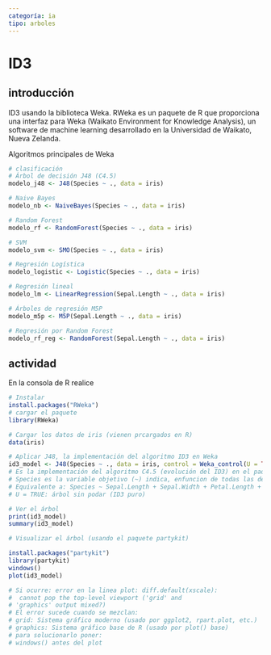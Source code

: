 ```yaml
---
categoría: ia
tipo: arboles
---
```

# ID3

## introducción

ID3 usando la biblioteca Weka.
RWeka es un paquete de R que proporciona una interfaz para Weka (Waikato Environment for Knowledge Analysis), un software de machine learning desarrollado en la Universidad de Waikato, Nueva Zelanda.

Algoritmos principales de Weka
```r
# clasificación
# Árbol de decisión J48 (C4.5)
modelo_j48 <- J48(Species ~ ., data = iris)

# Naive Bayes
modelo_nb <- NaiveBayes(Species ~ ., data = iris)

# Random Forest
modelo_rf <- RandomForest(Species ~ ., data = iris)

# SVM
modelo_svm <- SMO(Species ~ ., data = iris)

# Regresión Logística
modelo_logistic <- Logistic(Species ~ ., data = iris)

# Regresión lineal
modelo_lm <- LinearRegression(Sepal.Length ~ ., data = iris)

# Árboles de regresión M5P
modelo_m5p <- M5P(Sepal.Length ~ ., data = iris)

# Regresión por Random Forest
modelo_rf_reg <- RandomForest(Sepal.Length ~ ., data = iris)
```

## actividad

En la consola de R realice

```r
# Instalar
install.packages("RWeka")
# cargar el paquete
library(RWeka)

# Cargar los datos de iris (vienen prcargados en R)
data(iris)

# Aplicar J48, la implementación del algoritmo ID3 en Weka
id3_model <- J48(Species ~ ., data = iris, control = Weka_control(U = TRUE))
# Es la implementación del algoritmo C4.5 (evolución del ID3) en el paquete RWeka
# Species es la variable objetivo (~) indica, enfuncion de todas las demas variables del dataset
# Equivalente a: Species ~ Sepal.Length + Sepal.Width + Petal.Length + Petal.Width
# U = TRUE: árbol sin podar (ID3 puro)

# Ver el árbol
print(id3_model)
summary(id3_model)

# Visualizar el árbol (usando el paquete partykit)

install.packages("partykit")
library(partykit)
windows()
plot(id3_model)

# Si ocurre: error en la linea plot: diff.default(xscale): 
#  cannot pop the top-level viewport ('grid' and 
# 'graphics' output mixed?)
# El error sucede cuando se mezclan:
# grid: Sistema gráfico moderno (usado por ggplot2, rpart.plot, etc.)
# graphics: Sistema gráfico base de R (usado por plot() base)
# para solucionarlo poner:
# windows() antes del plot

```
